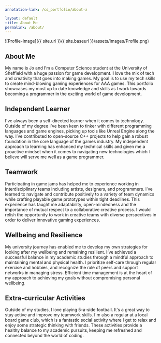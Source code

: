 ```yaml
---
annotation-link: /cs_portfolio/about-a

layout: default
title: About Me
permalink: /about/
---
```


![Profile-Image]({{ site.url }}{{ site.baseurl }}/assets/images/Profile.png)

## About Me

My name is Jo and I'm a Computer Science student at the University of Sheffield with a huge passion for game development. I love the mix of tech and creativity that goes into making games. My goal is to use my tech skills to create mind-blowing gaming experiences for AAA games. This portfolio showcases my most up to date knowledge and skills as I work towards becoming a programmer in the exciting world of game development.

## Independent Learner

I've always been a self-directed learner when it comes to technology. Outside of my degree I've been keen to tinker with different programming languages and game engines, picking up tools like Unreal Engine along the way.  I’ve contributed to open-source C++ projects to help gain a robust foundation in the core language of the games industry. My independent approach to learning has enhanced my technical skills and given me a proactive mindset  when it comes to navigating new technologies which I believe will serve me well as a game programmer. 

## Teamwork

Participating in game jams has helped me to experience working in interdisciplinary teams including artists, designers, and programmers. I've learned to navigate and contribute positively to a variety of team dynamics while crafting playable game prototypes within tight deadlines. This experience has taught me adaptability, open-mindedness and the importance of mutual respect to a collaborative creative process. I would relish the opportunity to work in creative teams with diverse perspectives in order to deliver innovative gaming experiences.

## Wellbeing and Resilience

My university journey has enabled me to develop my own strategies for looking after my wellbeing and remaining resilient. I’ve achieved a successful balance in my academic studies through a mindful approach to maintaining mental and physical health. I prioritize self-care through regular exercise and hobbies, and recognize the role of peers and support networks in managing stress. Efficient time management is at the heart of my approach to achieving my goals without compromising personal wellbeing. 

## Extra-curricular Activities

Outside of my studies, I love playing 5-a-side football. It's a great way to stay active and improve my teamwork skills. I'm also a regular at a local board game club, which is a fantastic social activity where I get to relax and enjoy some strategic thinking with friends. These activities provide a healthy balance to my academic pursuits, keeping me refreshed and connected beyond the world of coding.